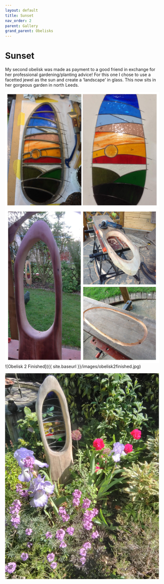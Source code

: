 ```yaml
---
layout: default
title: Sunset
nav_order: 2
parent: Gallery
grand_parent: Obelisks
---
```


# Sunset



My second obelisk was made as payment to a good friend in exchange for her professional gardening/planting advice! For this one I chose to use a facetted jewel as the sun and create a ‘landscape’ in glass. This now sits in her gorgeous garden in north Leeds.

![Obelisk 2 Glass](/images/obelisk2glass.jpg) ![Obelisk 2 Wood](/images/obelisk2wood.jpg) ![Obelisk 2 Finished]({{ site.baseurl }}/images/obelisk2finished.jpg)

![Obelisk 2 In-Situ](/images/obelisk2insitu.jpg)
